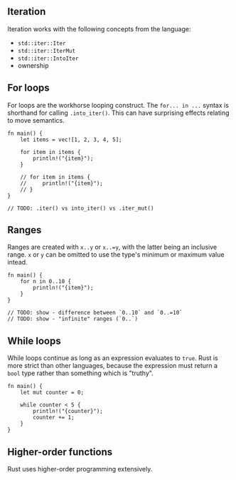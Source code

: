 <section class="slide">

# Iteration

</section>

<section class="slide">

Iteration works with the following concepts from the language:

- `std::iter::Iter`
- `std::iter::IterMut`
- `std::iter::IntoIter`
- ownership

</section>

<section class="slide">

## For loops

</section>

<section class="slide">

For loops are the workhorse looping construct.
The `for... in ...` syntax is shorthand for calling `.into_iter()`.
This can have surprising effects relating to move semantics.

```rust,editable
fn main() {
    let items = vec![1, 2, 3, 4, 5];

    for item in items {
        println!("{item}");
    }

    // for item in items {
    //     println!("{item}");
    // }
}

// TODO: .iter() vs into_iter() vs .iter_mut()
```

</section>
<section class="slide">

## Ranges

</section>
<section class="slide">

Ranges are created with `x..y` or `x..=y`,
with the latter being an inclusive range.
`x` or `y` can be omitted to use the type's
 minimum or maximum value intead.

```rust,editable
fn main() {
    for n in 0..10 {
        println!("{item}");
    }
}

// TODO: show - difference between `0..10` and `0..=10`
// TODO: show - "infinite" ranges (`0..`)
```

</section>

<section class="slide">

## While loops

</section>

<section class="slide">

While loops continue as long as an expression evaluates to `true`.
Rust is more strict than other languages, because the expression must return a `bool` type
rather than something which is "truthy".

```rust,editable
fn main() {
    let mut counter = 0;

    while counter < 5 {
        println!("{counter}");
        counter += 1;
    }
}
```

</section>

<section class="slide">

## Higher-order functions

Rust uses higher-order programming extensively.

</section>

